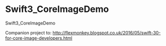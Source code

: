 # Swift3_CoreImageDemo
Swift3_CoreImageDemo

Companion project to: http://flexmonkey.blogspot.co.uk/2016/05/swift-30-for-core-image-developers.html
